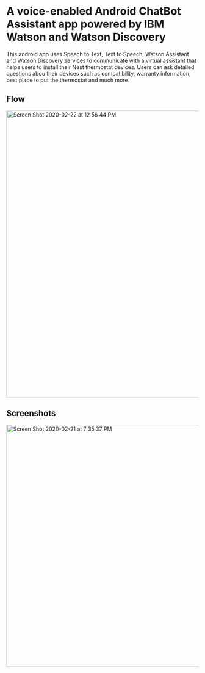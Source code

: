 # A voice-enabled Android ChatBot Assistant app powered by IBM Watson and Watson Discovery

This android app uses Speech to Text, Text to Speech, Watson Assistant and Watson Discovery services to communicate with a virtual assistant that helps users to install their Nest thermostat devices. Users can ask detailed questions abou their devices such as compatibility, warranty information, best place to put the thermostat and much more.

## Flow

<img width="752" alt="Screen Shot 2020-02-22 at 12 56 44 PM" src="https://user-images.githubusercontent.com/15332386/75089523-1fb86680-5573-11ea-9dfe-f863e8a1010a.png">


## Screenshots

<img width="634" alt="Screen Shot 2020-02-21 at 7 35 37 PM" src="https://user-images.githubusercontent.com/15332386/75089616-167bc980-5574-11ea-968a-b89acf2e05ae.png">






